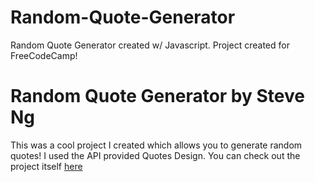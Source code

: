 # Random-Quote-Generator
Random Quote Generator created w/ Javascript. Project created for FreeCodeCamp!

<h1>Random Quote Generator by Steve Ng</h1>
<p>This was a cool project I created which allows you to generate random quotes! I used the API provided Quotes Design. 
You can check out the project itself <a href = "steve-ng562.github.io/random-quote-generator">here</a></p>
